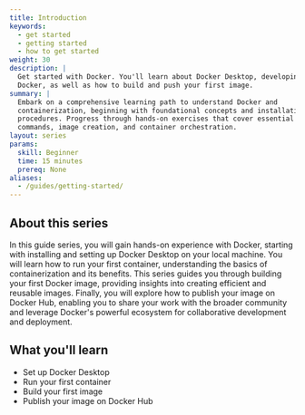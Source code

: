 ```yaml
---
title: Introduction
keywords:
  - get started
  - getting started
  - how to get started
weight: 30
description: |
  Get started with Docker. You'll learn about Docker Desktop, developing with
  Docker, as well as how to build and push your first image.
summary: |
  Embark on a comprehensive learning path to understand Docker and
  containerization, beginning with foundational concepts and installation
  procedures. Progress through hands-on exercises that cover essential Docker
  commands, image creation, and container orchestration.
layout: series
params:
  skill: Beginner
  time: 15 minutes
  prereq: None
aliases:
  - /guides/getting-started/
---
```


## About this series

In this guide series, you will gain hands-on experience with Docker, starting
with installing and setting up Docker Desktop on your local machine. You will
learn how to run your first container, understanding the basics of
containerization and its benefits. This series guides you through building your
first Docker image, providing insights into creating efficient and reusable
images. Finally, you will explore how to publish your image on Docker Hub,
enabling you to share your work with the broader community and leverage
Docker's powerful ecosystem for collaborative development and deployment.

## What you'll learn

- Set up Docker Desktop
- Run your first container
- Build your first image
- Publish your image on Docker Hub
